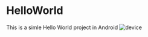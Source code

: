 # HelloWorld
This is a simle Hello World project in Android
![device](https://cloud.githubusercontent.com/assets/20067593/16602570/1e3788f8-430d-11e6-9bdf-cca6431b5faf.png)
